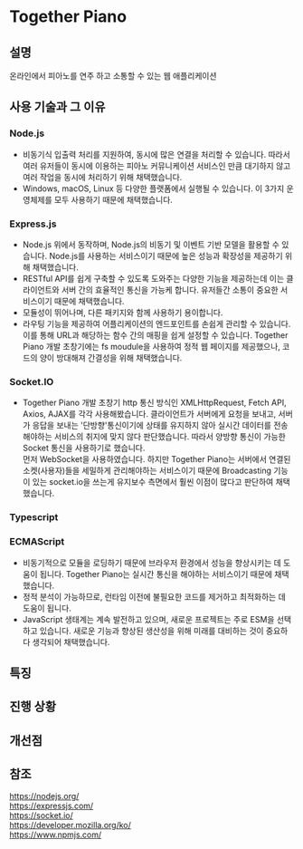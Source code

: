 # Together Piano
## 설명
온라인에서 피아노를 연주 하고 소통할 수 있는 웹 애플리케이션

## 사용 기술과 그 이유
### Node.js
- 비동기식 입출력 처리를 지원하여, 동시에 많은 연결을 처리할 수 있습니다. 따라서 여러 유저들이 동시에 이용하는 피아노 커뮤니케이션 서비스인 만큼 대기하지 않고 여러 작업을 동시에 처리하기 위해 채택했습니다.
- Windows, macOS, Linux 등 다양한 플랫폼에서 실행될 수 있습니다. 이 3가지 운영체제를 모두 사용하기 때문에 채택했습니다.
### Express.js
- Node.js 위에서 동작하며, Node.js의 비동기 및 이벤트 기반 모델을 활용할 수 있습니다. Node.js를 사용하는 서비스이기 때문에 높은 성능과 확장성을 제공하기 위해 채택했습니다.
- RESTful API를 쉽게 구축할 수 있도록 도와주는 다양한 기능을 제공하는데 이는 클라이언트와 서버 간의 효율적인 통신을 가능케 합니다. 유저들간 소통이 중요한 서비스이기 때문에 채택했습니다.
- 모듈성이 뛰어나며, 다른 패키지와 함께 사용하기 용이합니다. 
- 라우팅 기능을 제공하여 어플리케이션의 엔드포인트를 손쉽게 관리할 수 있습니다. 이를 통해 URL과 해당하는 함수 간의 매핑을 쉽게 설정할 수 있습니다. Together Piano 개발 초창기에는 fs moudule을 사용하여 정적 웹 페이지를 제공했으나, 코드의 양이 방대해져 간결성을 위해 채택했습니다.
### Socket.IO
- Together Piano 개발 초창기 http 통신 방식인 XMLHttpRequest, Fetch API, Axios, AJAX를 각각 사용해봤습니다. 클라이언트가 서버에게 요청을 보내고, 서버가 응답을 보내는 '단방향'통신이기에 상태를 유지하지 않아 실시간 데이터를 전송해야하는 서비스의 취지에 맞지 않다 판단했습니다. 따라서 양방향 통신이 가능한 Socket 통신을 사용하기로 했습니다.  
먼저 WebSocket을 사용하였습니다. 하지만 Together Piano는 서버에서 연결된 소켓(사용자)들을 세밀하게 관리해야하는 서비스이기 때문에 Broadcasting 기능이 있는 socket.io을 쓰는게 유지보수 측면에서 훨씬 이점이 많다고 판단하여 채택했습니다.
### Typescript

### ECMAScript
- 비동기적으로 모듈을 로딩하기 때문에 브라우저 환경에서 성능을 향상시키는 데 도움이 됩니다. Together Piano는 실시간 통신을 해야하는 서비스이기 때문에 채택했습니다.
- 정적 분석이 가능하므로, 런타임 이전에 불필요한 코드를 제거하고 최적화하는 데 도움이 됩니다.
- JavaScript 생태계는 계속 발전하고 있으며, 새로운 프로젝트는 주로 ESM을 선택하고 있습니다. 새로운 기능과 향상된 생산성을 위해 미래를 대비하는 것이 중요하다 생각되어 채택했습니다.
## 특징
## 진행 상황
## 개선점
## 참조
https://nodejs.org/  
https://expressjs.com/  
https://socket.io/  
https://developer.mozilla.org/ko/  
https://www.npmjs.com/  